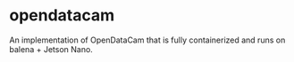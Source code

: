 # opendatacam
An implementation of OpenDataCam that is fully containerized and runs on balena + Jetson Nano.
